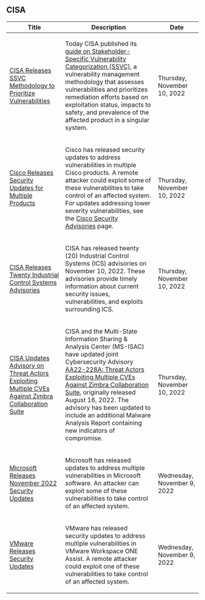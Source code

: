 ## CISA
|Title|Description|Date|
|---|---|---|
| [CISA Releases SSVC Methodology to Prioritize Vulnerabilities](https://www.cisa.gov/uscert/ncas/current-activity/2022/11/10/cisa-releases-ssvc-methodology-prioritize-vulnerabilities) | <p>Today CISA published its <a href="https://www.cisa.gov/ssvc">guide on Stakeholder-Specific Vulnerability Categorization (SSVC)</a>, a vulnerability management methodology that assesses vulnerabilities and prioritizes remediation efforts based on exploitation status, impacts to safety, and prevalence of the affected product in a singular system.</p> | Thursday, November 10, 2022 |
| [Cisco Releases Security Updates for Multiple Products](https://www.cisa.gov/uscert/ncas/current-activity/2022/11/10/cisco-releases-security-updates-multiple-products) | <p>Cisco has released security updates to address vulnerabilities in multiple Cisco products. A remote attacker could exploit some of these vulnerabilities to take control of an affected system. For updates addressing lower severity vulnerabilities, see the <a href="https://tools.cisco.com/security/center/publicationListing.x">Cisco Security Advisories</a> page. </p> | Thursday, November 10, 2022 |
| [CISA Releases Twenty Industrial Control Systems Advisories](https://www.cisa.gov/uscert/ncas/current-activity/2022/11/10/cisa-releases-twenty-industrial-control-systems-advisories) | <p>CISA has released twenty (20) Industrial Control Systems (ICS) advisories on November 10, 2022. These advisories provide timely information about current security issues, vulnerabilities, and exploits surrounding ICS.</p> | Thursday, November 10, 2022 |
| [CISA Updates Advisory on Threat Actors Exploiting Multiple CVEs Against Zimbra Collaboration Suite](https://www.cisa.gov/uscert/ncas/current-activity/2022/11/10/cisa-updates-advisory-threat-actors-exploiting-multiple-cves) | <p>CISA and the Multi-State Information Sharing &amp; Analysis Center (MS-ISAC) have updated joint Cybersecurity Advisory <a href="https://www.cisa.gov/uscert/ncas/alerts/aa22-228a">AA22-228A: Threat Actors Exploiting Multiple CVEs Against Zimbra Collaboration Suite</a>, originally released August 16, 2022. The advisory has been updated to include an additional Malware Analysis Report containing new indicators of compromise.</p> | Thursday, November 10, 2022 |
| [Microsoft Releases November 2022 Security Updates](https://www.cisa.gov/uscert/ncas/current-activity/2022/11/09/microsoft-releases-november-2022-security-updates) | <p>Microsoft has released updates to address multiple vulnerabilities in Microsoft software. An attacker can exploit some of these vulnerabilities to take control of an affected system.</p> | Wednesday, November 9, 2022 |
| [VMware Releases Security Updates](https://www.cisa.gov/uscert/ncas/current-activity/2022/11/09/vmware-releases-security-updates) | <p>VMware has released security updates to address multiple vulnerabilities in VMware Workspace ONE Assist. A remote attacker could exploit one of these vulnerabilities to take control of an affected system.</p> | Wednesday, November 9, 2022 |
